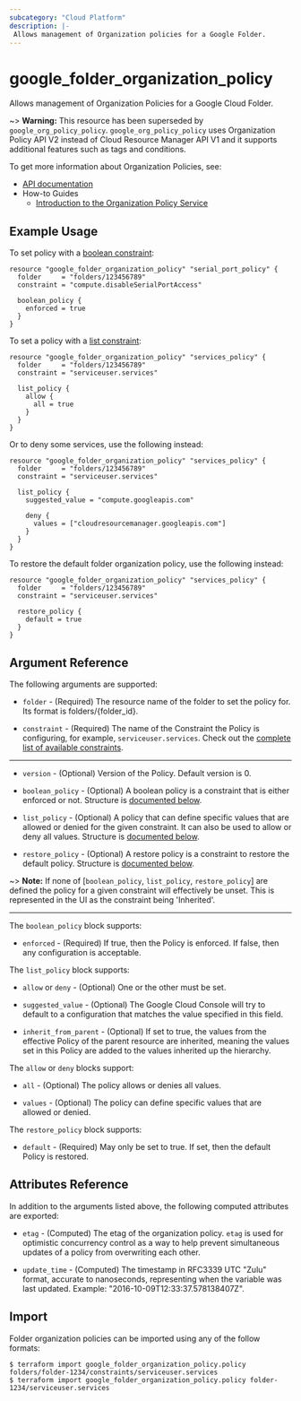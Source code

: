 ```yaml
---
subcategory: "Cloud Platform"
description: |-
 Allows management of Organization policies for a Google Folder.
---
```


# google\_folder\_organization\_policy

Allows management of Organization Policies for a Google Cloud Folder. 

~> **Warning:** This resource has been superseded by `google_org_policy_policy`. `google_org_policy_policy` uses Organization Policy API V2 instead of Cloud Resource Manager API V1 and it supports additional features such as tags and conditions.

To get more information about Organization Policies, see:

* [API documentation](https://cloud.google.com/resource-manager/reference/rest/v1/folders/setOrgPolicy)
* How-to Guides
    * [Introduction to the Organization Policy Service](https://cloud.google.com/resource-manager/docs/organization-policy/overview)

## Example Usage

To set policy with a [boolean constraint](https://cloud.google.com/resource-manager/docs/organization-policy/quickstart-boolean-constraints):

```hcl
resource "google_folder_organization_policy" "serial_port_policy" {
  folder     = "folders/123456789"
  constraint = "compute.disableSerialPortAccess"

  boolean_policy {
    enforced = true
  }
}
```


To set a policy with a [list constraint](https://cloud.google.com/resource-manager/docs/organization-policy/quickstart-list-constraints):

```hcl
resource "google_folder_organization_policy" "services_policy" {
  folder     = "folders/123456789"
  constraint = "serviceuser.services"

  list_policy {
    allow {
      all = true
    }
  }
}
```


Or to deny some services, use the following instead:

```hcl
resource "google_folder_organization_policy" "services_policy" {
  folder     = "folders/123456789"
  constraint = "serviceuser.services"

  list_policy {
    suggested_value = "compute.googleapis.com"

    deny {
      values = ["cloudresourcemanager.googleapis.com"]
    }
  }
}
```

To restore the default folder organization policy, use the following instead:

```hcl
resource "google_folder_organization_policy" "services_policy" {
  folder     = "folders/123456789"
  constraint = "serviceuser.services"

  restore_policy {
    default = true
  }
}
```

## Argument Reference

The following arguments are supported:

* `folder` - (Required) The resource name of the folder to set the policy for. Its format is folders/{folder_id}.

* `constraint` - (Required) The name of the Constraint the Policy is configuring, for example, `serviceuser.services`. Check out the [complete list of available constraints](https://cloud.google.com/resource-manager/docs/organization-policy/understanding-constraints#available_constraints).

- - -

* `version` - (Optional) Version of the Policy. Default version is 0.

* `boolean_policy` - (Optional) A boolean policy is a constraint that is either enforced or not. Structure is [documented below](#nested_boolean_policy).

* `list_policy` - (Optional) A policy that can define specific values that are allowed or denied for the given constraint. It
can also be used to allow or deny all values. Structure is [documented below](#nested_list_policy).

* `restore_policy` - (Optional) A restore policy is a constraint to restore the default policy. Structure is [documented below](#nested_restore_policy).

~> **Note:** If none of [`boolean_policy`, `list_policy`, `restore_policy`] are defined the policy for a given constraint will
effectively be unset. This is represented in the UI as the constraint being 'Inherited'.

- - -

<a name="nested_boolean_policy"></a>The `boolean_policy` block supports:

* `enforced` - (Required) If true, then the Policy is enforced. If false, then any configuration is acceptable.

<a name="nested_list_policy"></a>The `list_policy` block supports:

* `allow` or `deny` - (Optional) One or the other must be set.

* `suggested_value` - (Optional) The Google Cloud Console will try to default to a configuration that matches the value specified in this field.

* `inherit_from_parent` - (Optional) If set to true, the values from the effective Policy of the parent resource
are inherited, meaning the values set in this Policy are added to the values inherited up the hierarchy.

The `allow` or `deny` blocks support:

* `all` - (Optional) The policy allows or denies all values.

* `values` - (Optional) The policy can define specific values that are allowed or denied.

<a name="nested_restore_policy"></a>The `restore_policy` block supports:

* `default` - (Required) May only be set to true. If set, then the default Policy is restored.

## Attributes Reference

In addition to the arguments listed above, the following computed attributes are
exported:

* `etag` - (Computed) The etag of the organization policy. `etag` is used for optimistic concurrency control as a way to help prevent simultaneous updates of a policy from overwriting each other.

* `update_time` - (Computed) The timestamp in RFC3339 UTC "Zulu" format, accurate to nanoseconds, representing when the variable was last updated. Example: "2016-10-09T12:33:37.578138407Z".

## Import

Folder organization policies can be imported using any of the follow formats:

```
$ terraform import google_folder_organization_policy.policy folders/folder-1234/constraints/serviceuser.services
$ terraform import google_folder_organization_policy.policy folder-1234/serviceuser.services
```
